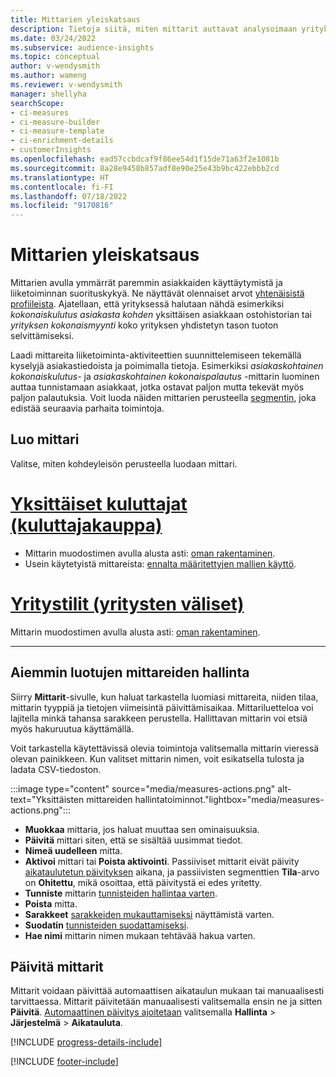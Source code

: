 ```yaml
---
title: Mittarien yleiskatsaus
description: Tietoja siitä, miten mittarit auttavat analysoimaan yrityksen toimintaa ja näyttämään sen tuloksia.
ms.date: 03/24/2022
ms.subservice: audience-insights
ms.topic: conceptual
author: v-wendysmith
ms.author: wameng
ms.reviewer: v-wendysmith
manager: shellyha
searchScope:
- ci-measures
- ci-measure-builder
- ci-measure-template
- ci-enrichment-details
- customerInsights
ms.openlocfilehash: ead57ccbdcaf9f86ee54d1f15de71a63f2e1081b
ms.sourcegitcommit: 8a28e9458b857adf8e90e25e43b9bc422ebbb2cd
ms.translationtype: HT
ms.contentlocale: fi-FI
ms.lasthandoff: 07/18/2022
ms.locfileid: "9170816"
---
```

# <a name="measures-overview"></a>Mittarien yleiskatsaus

Mittarien avulla ymmärrät paremmin asiakkaiden käyttäytymistä ja liiketoiminnan suorituskykyä. Ne näyttävät olennaiset arvot [yhtenäisistä profiileista](data-unification.md). Ajatellaan, että yrityksessä halutaan nähdä esimerkiksi *kokonaiskulutus asiakasta kohden* yksittäisen asiakkaan ostohistorian tai *yrityksen kokonaismyynti* koko yrityksen yhdistetyn tason tuoton selvittämiseksi.

Laadi mittareita liiketoiminta-aktiviteettien suunnittelemiseen tekemällä kyselyjä asiakastiedoista ja poimimalla tietoja. Esimerkiksi *asiakaskohtainen kokonaiskulutus*- ja *asiakaskohtainen kokonaispalautus* -mittarin luominen auttaa tunnistamaan asiakkaat, jotka ostavat paljon mutta tekevät myös paljon palautuksia. Voit luoda näiden mittarien perusteella [segmentin](segments.md), joka edistää seuraavia parhaita toimintoja.

## <a name="create-a-measure"></a>Luo mittari

Valitse, miten kohdeyleisön perusteella luodaan mittari.

# <a name="individual-consumers-b-to-c"></a>[Yksittäiset kuluttajat (kuluttajakauppa)](#tab/b2c)

- Mittarin muodostimen avulla alusta asti: [oman rakentaminen](measure-builder.md).
- Usein käytetyistä mittareista: [ennalta määritettyjen mallien käyttö](measure-templates.md).

# <a name="business-accounts-b-to-b"></a>[Yritystilit (yritysten väliset)](#tab/b2b)

Mittarin muodostimen avulla alusta asti: [oman rakentaminen](measure-builder.md).

---

## <a name="manage-existing-measures"></a>Aiemmin luotujen mittareiden hallinta

Siirry **Mittarit**-sivulle, kun haluat tarkastella luomiasi mittareita, niiden tilaa, mittarin tyyppiä ja tietojen viimeisintä päivittämisaikaa. Mittariluetteloa voi lajitella minkä tahansa sarakkeen perustella. Hallittavan mittarin voi etsiä myös hakuruutua käyttämällä.

Voit tarkastella käytettävissä olevia toimintoja valitsemalla mittarin vieressä olevan painikkeen. Kun valitset mittarin nimen, voit esikatsella tulosta ja ladata CSV-tiedoston.

:::image type="content" source="media/measures-actions.png" alt-text="Yksittäisten mittareiden hallintatoiminnot."lightbox="media/measures-actions.png":::

- **Muokkaa** mittaria, jos haluat muuttaa sen ominaisuuksia.
- **Päivitä** mittari siten, että se sisältää uusimmat tiedot.
- **Nimeä uudelleen** mitta.
- **Aktivoi** mittari tai **Poista aktivointi**. Passiiviset mittarit eivät päivity [aikataulutetun päivityksen](system.md#schedule-tab) aikana, ja passiivisten segmenttien **Tila**-arvo on **Ohitettu**, mikä osoittaa, että päivitystä ei edes yritetty.
- **Tunniste** mittarin [tunnisteiden hallintaa varten](work-with-tags-columns.md#manage-tags).
- **Poista** mitta.
- **Sarakkeet** [sarakkeiden mukauttamiseksi](work-with-tags-columns.md#customize-columns) näyttämistä varten.
- **Suodatin** [tunnisteiden suodattamiseksi](work-with-tags-columns.md#filter-on-tags).
- **Hae nimi** mittarin nimen mukaan tehtävää hakua varten.

## <a name="refresh-measures"></a>Päivitä mittarit

Mittarit voidaan päivittää automaattisen aikataulun mukaan tai manuaalisesti tarvittaessa. Mittarit päivitetään manuaalisesti valitsemalla ensin ne ja sitten **Päivitä**. [Automaattinen päivitys ajoitetaan](system.md#schedule-tab) valitsemalla **Hallinta** > **Järjestelmä** > **Aikatauluta**.

[!INCLUDE [progress-details-include](includes/progress-details-pane.md)]

[!INCLUDE [footer-include](includes/footer-banner.md)]

